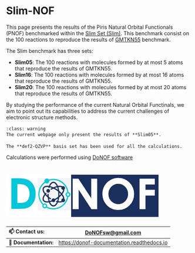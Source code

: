 # Slim-NOF

This page presents the results of the Piris Natural Orbital Functionals (PNOF) benchmarked within the [Slim Set (Slim)](https://doi.org/10.1021/acs.jctc.5c00512). This benchmark consist on the 100 reactions to reproduce the results of [GMTKN55](https://doi.org/10.1039/C7CP04913G) benchmark. 

The Slim benchmark has three sets:

- **Slim05**: The 100 reactions with molecules formed by at most 5 atoms that reproduce the results of GMTKN55.
- **Slim16**: The 100 reactions with molecules formed by at most 16 atoms that reproduce the results of GMTKN55.
- **Slim20**: The 100 reactions with molecules formed by at most 20 atoms that reproduce the results of GMTKN55.

By studying the performance of the current Natural Orbital Functinals, we aim to point out its capabilities to address the current challenges of electronic structure methods.

```{admonition} Availavility of data
:class: warning
The current webpage only present the results of **Slim05**.

The **def2-QZVP** basis set has been used for all the calculations.
```

Calculations were performed using [DoNOF software](https://github.com/DoNOF/DoNOFsw) 

# ![Donostia Natural Orbital Functional Software](https://raw.githubusercontent.com/DoNOF/DoNOF-Documentation/refs/heads/master/docs/Logo-DoNOF.jpeg)

|📫 **Contact us:**    | DoNOFsw@gmail.com                         |
|:------------------|-------------------------------------------|
|📖 **Documentation:** | https://donof-documentation.readthedocs.io|
